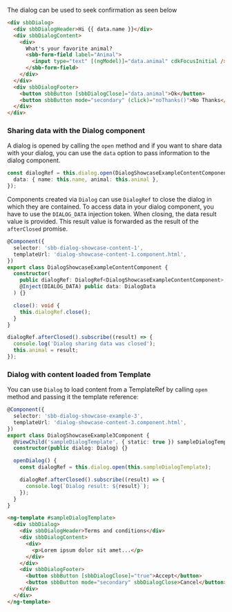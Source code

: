 The dialog can be used to seek confirmation as seen below

```html
<div sbbDialog>
  <div sbbDialogHeader>Hi {{ data.name }}</div>
  <div sbbDialogContent>
    <div>
      What's your favorite animal?
      <sbb-form-field label="Animal">
        <input type="text" [(ngModel)]="data.animal" cdkFocusInitial />
      </sbb-form-field>
    </div>
  </div>
  <div sbbDialogFooter>
    <button sbbButton [sbbDialogClose]="data.animal">Ok</button>
    <button sbbButton mode="secondary" (click)="noThanks()">No Thanks</button>
  </div>
</div>
```

### Sharing data with the Dialog component

A dialog is opened by calling the `open` method and if you want to share data with your dialog,
you can use the `data` option to pass information to the dialog component.

```ts
const dialogRef = this.dialog.open(DialogShowcaseExampleContentComponent, {
  data: { name: this.name, animal: this.animal },
});
```

Components created via `Dialog` can use `DialogRef` to close the dialog in which they are
contained. To access data in your dialog component, you have to use the `DIALOG_DATA` injection
token. When closing, the data result value is provided. This result value is forwarded as the
result of the `afterClosed` promise.

```ts
@Component({
  selector: 'sbb-dialog-showcase-content-1',
  templateUrl: 'dialog-showcase-content-1.component.html',
})
export class DialogShowcaseExampleContentComponent {
  constructor(
    public dialogRef: DialogRef<DialogShowcaseExampleContentComponent>,
    @Inject(DIALOG_DATA) public data: DialogData
  ) {}

  close(): void {
    this.dialogRef.close();
  }
}
```

```ts
dialogRef.afterClosed().subscribe((result) => {
  console.log('Dialog sharing data was closed');
  this.animal = result;
});
```

### Dialog with content loaded from Template

You can use `Dialog` to load content from a TemplateRef by calling `open` method and
passing it the template reference:

```ts
@Component({
  selector: 'sbb-dialog-showcase-example-3',
  templateUrl: 'dialog-showcase-content-3.component.html',
})
export class DialogShowcaseExample3Component {
  @ViewChild('sampleDialogTemplate', { static: true }) sampleDialogTemplate: TemplateRef<any>;
  constructor(public dialog: Dialog) {}

  openDialog() {
    const dialogRef = this.dialog.open(this.sampleDialogTemplate);

    dialogRef.afterClosed().subscribe((result) => {
      console.log(`Dialog result: ${result}`);
    });
  }
}
```

```html
<ng-template #sampleDialogTemplate>
  <div sbbDialog>
    <div sbbDialogHeader>Terms and conditions</div>
    <div sbbDialogContent>
      <div>
        <p>Lorem ipsum dolor sit amet...</p>
      </div>
    </div>
    <div sbbDialogFooter>
      <button sbbButton [sbbDialogClose]="true">Accept</button>
      <button sbbButton mode="secondary" sbbDialogClose>Cancel</button>
    </div>
  </div>
</ng-template>
```
